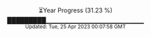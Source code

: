 <p align="center">
⏳Year Progress (31.23 %) <br>
█████████▁▁▁▁▁▁▁▁▁▁▁▁▁▁▁▁▁▁▁▁▁ <br>
<sub>Updated: Tue, 25 Apr 2023 00:07:58 GMT</sub>
</p>

